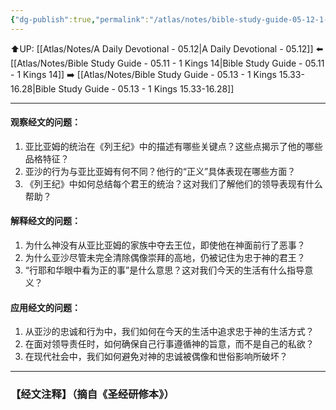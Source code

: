 ```yaml
---
{"dg-publish":true,"permalink":"/atlas/notes/bible-study-guide-05-12-1-kings-15-01-24/"}
---
```


⬆️UP: [[Atlas/Notes/A Daily Devotional - 05.12\|A Daily Devotional - 05.12]]
⬅️ [[Atlas/Notes/Bible Study Guide - 05.11 - 1 Kings 14\|Bible Study Guide - 05.11 - 1 Kings 14]]
➡️ [[Atlas/Notes/Bible Study Guide - 05.13 - 1 Kings 15.33-16.28\|Bible Study Guide - 05.13 - 1 Kings 15.33-16.28]] 

---

#### 观察经文的问题：

1. 亚比亚姆的统治在《列王纪》中的描述有哪些关键点？这些点揭示了他的哪些品格特征？
2. 亚沙的行为与亚比亚姆有何不同？他行的“正义”具体表现在哪些方面？
3. 《列王纪》中如何总结每个君王的统治？这对我们了解他们的领导表现有什么帮助？

#### 解释经文的问题：

1. 为什么神没有从亚比亚姆的家族中夺去王位，即使他在神面前行了恶事？
2. 为什么亚沙尽管未完全清除偶像崇拜的高地，仍被记住为忠于神的君王？
3. “行耶和华眼中看为正的事”是什么意思？这对我们今天的生活有什么指导意义？

#### 应用经文的问题：

1. 从亚沙的忠诚和行为中，我们如何在今天的生活中追求忠于神的生活方式？
2. 在面对领导责任时，如何确保自己行事遵循神的旨意，而不是自己的私欲？
3. 在现代社会中，我们如何避免对神的忠诚被偶像和世俗影响所破坏？


---
### 【经文注释】（摘自《圣经研修本》）
